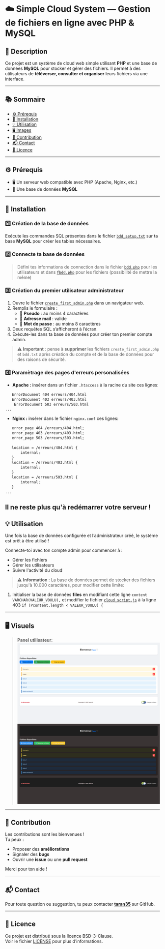 # ☁️ Simple Cloud System — Gestion de fichiers en ligne avec PHP & MySQL

## 📝 Description

Ce projet est un système de cloud web simple utilisant **PHP** et une base de données **MySQL** pour stocker et gérer des fichiers. Il permet à des utilisateurs de **téléverser, consulter et organiser** leurs fichiers via une interface.

---

## 📚 Sommaire

- [⚙️ Prérequis](#️-prérequis)
- [🚀 Installation](#-installation)
- [💡 Utilisation](#-utilisation)
- [🖥️ Images](#-visuels)
- [🤝 Contribution](#-contribution)
- [📬 Contact](#-contact)
- [📄 Licence](#-licence)

---

## ⚙️ Prérequis

- 🖥️ Un serveur web compatible avec PHP (Apache, Nginx, etc.)
- 💾 Une base de données **MySQL**

---

## 🚀 Installation

### 1️⃣ Création de la base de données

Exécute les commandes SQL présentes dans le fichier [`bdd_setup.txt`](bdd_setup.txt) sur ta base **MySQL** pour créer les tables nécessaires.
### 2️⃣ Connecte ta base de données
  > Défini tes informations de connection dans le fichier [`bdd.php`](account/bdd.php) pour les utilisateurs et dans [`fbdd.php`](main/fbdd.php) pour les fichiers (possibilité de mettre la même)
### 3️⃣ Création du premier utilisateur administrateur

1. Ouvre le fichier [`create_first_admin.php`](create_first_admin.php) dans un navigateur web.
2. Remplis le formulaire :
   - 👤 **Pseudo** : au moins 4 caractères
   - 📧 **Adresse mail** : valide
   - 🔑 **Mot de passe** : au moins 8 caractères
3. Deux requêtes SQL s’afficheront à l’écran.
4. Exécute-les dans ta base de données pour créer ton premier compte admin.

> ⚠️ **Important** : pense à **supprimer** les fichiers `create_first_admin.php` et `bdd.txt` après création du compte et de la base de données pour des raisons de sécurité.

### 4️⃣ Paramètrage des pages d'erreurs personalisées
 - **Apache :** insérer dans un fichier `.htaccess` à la racine du site ces lignes:
 ```text
    ErrorDocument 404 erreurs/404.html
    ErrorDocument 403 erreurs/403.html
     ErrorDocument 503 erreurs/503.html
 ...
 ```
 - **Nginx :** insérer dans le fichier `nginx.conf` ces lignes:
 ```text
    error_page 404 /erreurs/404.html;
    error_page 403 /erreurs/403.html;
    error_page 503 /erreurs/503.html;

    location = /erreurs/404.html {
        internal;
    }
    location = /erreurs/403.html {
        internal;
    }
    location = /erreurs/503.html {
        internal;
    }
...
 ```
  Il ne reste plus qu'à redémarrer votre serveur !
---

## 💡 Utilisation

Une fois la base de données configurée et l’administrateur créé, le système est prêt à être utilisé !

Connecte-toi avec ton compte admin pour commencer à :
- Gérer les fichiers
- Gérer les utilisateurs
- Suivre l'activité du cloud

> ⚠️ **Information** : La base de données permet de stocker des fichiers jusqu'à 10.000 caractères, pour modifier cette limite:
1. Initialiser la base de données **files** en modifiant cette ligne `content VARCHAR(VALEUR_VOULU),` et modifier le fichier [`cloud_script.js`](cloud_script.js) à la ligne 403 `if (Pcontent.length < VALEUR_VOULU) {`

---

## 🖥️ Visuels

> **Panel utilisateur:**
![Image 1](visuels/Image1-clair.png "Panel utilisateur theme clair") ![Image 2](visuels/Image1-sombre.png "Panel utilisateur theme sombre")

---
## 🤝 Contribution

Les contributions sont les bienvenues !  
Tu peux :
- Proposer des **améliorations**
- Signaler des **bugs**
- Ouvrir une **issue** ou une **pull request**

Merci pour ton aide !

---

## 📬 Contact

Pour toute question ou suggestion, tu peux contacter **[taran35](https://github.com/taran35)** sur GitHub.

---

## 📄 Licence

Ce projet est distribué sous la licence BSD-3-Clause.  
Voir le fichier [LICENSE](LICENSE.txt) pour plus d’informations.